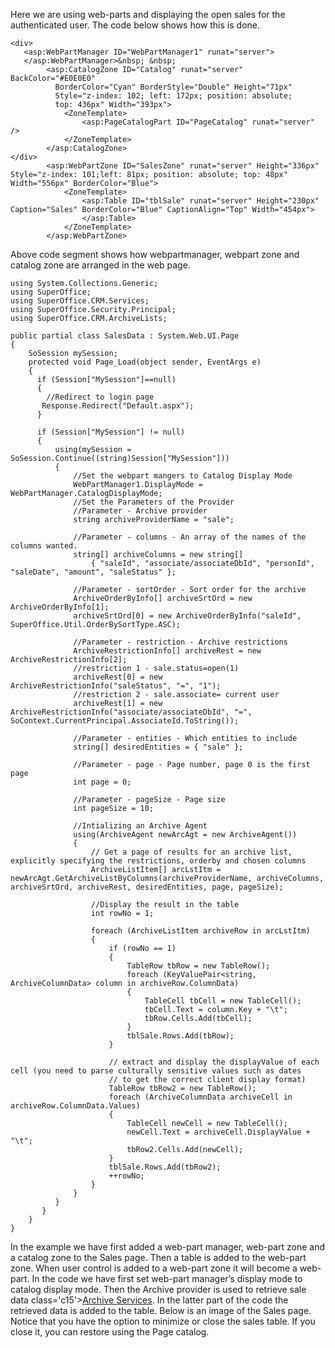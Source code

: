 <properties date="2016-06-24"
SortOrder="14"
/>

Here we are using web-parts and displaying the open sales for the authenticated user. The code below shows how this is done.

```
<div>
   <asp:WebPartManager ID="WebPartManager1" runat="server">
   </asp:WebPartManager>&nbsp; &nbsp;
        <asp:CatalogZone ID="Catalog" runat="server" BackColor="#E0E0E0"
          BorderColor="Cyan" BorderStyle="Double" Height="71px"
          Style="z-index: 102; left: 172px; position: absolute;
          top: 436px" Width="393px">
            <ZoneTemplate>
                <asp:PageCatalogPart ID="PageCatalog" runat="server" />
            </ZoneTemplate>
        </asp:CatalogZone>
</div>
        <asp:WebPartZone ID="SalesZone" runat="server" Height="336px"      Style="z-index: 101;left: 81px; position: absolute; top: 48px" Width="556px" BorderColor="Blue">
            <ZoneTemplate>
                <asp:Table ID="tblSale" runat="server" Height="230px" Caption="Sales" BorderColor="Blue" CaptionAlign="Top" Width="454px">
                </asp:Table>
            </ZoneTemplate>
        </asp:WebPartZone>
```

 

Above code segment shows how webpartmanager, webpart zone and catalog zone are arranged in the web page.

```
using System.Collections.Generic;
using SuperOffice;
using SuperOffice.CRM.Services;
using SuperOffice.Security.Principal;
using SuperOffice.CRM.ArchiveLists;
 
public partial class SalesData : System.Web.UI.Page
{
    SoSession mySession;
    protected void Page_Load(object sender, EventArgs e)
    {
      if (Session["MySession"]==null)
      {
        //Redirect to login page
       Response.Redirect("Default.aspx");
      }
      
      if (Session["MySession"] != null)
      {
          using(mySession = SoSession.Continue((string)Session["MySession"]))
          {
              //Set the webpart mangers to Catalog Display Mode
              WebPartManager1.DisplayMode = WebPartManager.CatalogDisplayMode;
              //Set the Parameters of the Provider
              //Parameter - Archive provider
              string archiveProviderName = "sale";
         
              //Parameter - columns - An array of the names of the columns wanted.
              string[] archiveColumns = new string[] 
                  { "saleId", "associate/associateDbId", "personId", "saleDate", "amount", "saleStatus" };
         
              //Parameter - sortOrder - Sort order for the archive
              ArchiveOrderByInfo[] archiveSrtOrd = new ArchiveOrderByInfo[1];
              archiveSrtOrd[0] = new ArchiveOrderByInfo("saleId", SuperOffice.Util.OrderBySortType.ASC);
         
              //Parameter - restriction - Archive restrictions
              ArchiveRestrictionInfo[] archiveRest = new ArchiveRestrictionInfo[2];
              //restriction 1 - sale.status=open(1)
              archiveRest[0] = new ArchiveRestrictionInfo("saleStatus", "=", "1");
              //restriction 2 - sale.associate= current user        
              archiveRest[1] = new ArchiveRestrictionInfo("associate/associateDbId", "=", SoContext.CurrentPrincipal.AssociateId.ToString());
              
              //Parameter - entities - Which entities to include
              string[] desiredEntities = { "sale" };
         
              //Parameter - page - Page number, page 0 is the first page
              int page = 0;
     
              //Parameter - pageSize - Page size
              int pageSize = 10;
         
              //Intializing an Archive Agent
              using(ArchiveAgent newArcAgt = new ArchiveAgent())
              {
                  // Get a page of results for an archive list, explicitly specifying the restrictions, orderby and chosen columns
                  ArchiveListItem[] arcLstItm = newArcAgt.GetArchiveListByColumns(archiveProviderName, archiveColumns, archiveSrtOrd, archiveRest, desiredEntities, page, pageSize);
              
                  //Display the result in the table
                  int rowNo = 1;
         
                  foreach (ArchiveListItem archiveRow in arcLstItm)
                  {
                      if (rowNo == 1)
                      {
                          TableRow tbRow = new TableRow();
                          foreach (KeyValuePair<string, ArchiveColumnData> column in archiveRow.ColumnData)
                          {
                              TableCell tbCell = new TableCell();
                              tbCell.Text = column.Key + "\t";
                              tbRow.Cells.Add(tbCell);
                          }
                          tblSale.Rows.Add(tbRow);
                      }
             
                      // extract and display the displayValue of each cell (you need to parse culturally sensitive values such as dates
                      // to get the correct client display format)
                      TableRow tbRow2 = new TableRow();
                      foreach (ArchiveColumnData archiveCell in archiveRow.ColumnData.Values)
                      {
                          TableCell newCell = new TableCell();
                          newCell.Text = archiveCell.DisplayValue + "\t";
                          tbRow2.Cells.Add(newCell);
                      }
                      tblSale.Rows.Add(tbRow2);
                      ++rowNo;
                  }
              }
          }
       }
    }
}
```

 

In the example we have first added a web-part manager, web-part zone and a catalog zone to the Sales page. Then a table is added to the web-part zone. When user control is added to a web-part zone it will become a web-part. In the code we have first set web-part manager’s display mode to catalog display mode. Then the Archive provider is used to retrieve sale data class='c15'&gt;[Archive Services](../../../Developer's%20Guide/Archive%20Services/Archive%20Services.md). In the latter part of the code the retrieved data is added to the table. Below is an image of the Sales page. Notice that you have the option to minimize or close the sales table. If you close it, you can restore using the Page catalog.
